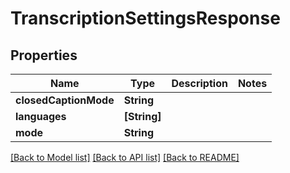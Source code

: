 # TranscriptionSettingsResponse

## Properties
Name | Type | Description | Notes
------------ | ------------- | ------------- | -------------
**closedCaptionMode** | **String** |  | 
**languages** | **[String]** |  | 
**mode** | **String** |  | 

[[Back to Model list]](../README.md#documentation-for-models) [[Back to API list]](../README.md#documentation-for-api-endpoints) [[Back to README]](../README.md)


